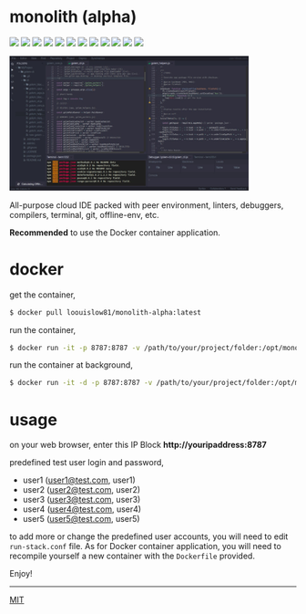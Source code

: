 # monolith (alpha)

<p align="left">
  <img src="https://badgen.net/github/release/loouislow81/monolith-alpha">
  <img src="https://badgen.net/github/releases/loouislow81/monolith-alpha">
  <img src="https://badgen.net/github/assets-dl/loouislow81/monolith-alpha">
  <img src="https://badgen.net/github/branches/loouislow81/monolith-alpha">
  <img src="https://badgen.net/github/forks/loouislow81/monolith-alpha">
  <img src="https://badgen.net/github/stars/loouislow81/monolith-alpha">
  <img src="https://badgen.net/github/watchers/loouislow81/monolith-alpha">
  <img src="https://badgen.net/github/tag/loouislow81/monolith-alpha">
  <img src="https://badgen.net/github/commits/loouislow81/monolith-alpha">
  <img src="https://badgen.net/github/last-commit/loouislow81/monolith-alpha">
  <img src="https://badgen.net/github/contributors/loouislow81/monolith-alpha">
  <img src="https://badgen.net/github/license/loouislow81/monolith-alpha">
</p>

<p align="left">
  <img src="Screenshot_1.jpeg" width="420">
</p>

All-purpose cloud IDE packed with peer environment, linters, debuggers, compilers, terminal, git, offline-env, etc.

**Recommended** to use the Docker container application.

# docker

get the container,

```bash
$ docker pull loouislow81/monolith-alpha:latest
```

run the container,

```bash
$ docker run -it -p 8787:8787 -v /path/to/your/project/folder:/opt/monolith/workspace loouislow81/monolith-alpha:latest
```

run the container at background,

```bash
$ docker run -it -d -p 8787:8787 -v /path/to/your/project/folder:/opt/monolith/workspace loouislow81/monolith-alpha:latest
```

# usage

on your web browser, enter this IP Block **http://youripaddress:8787**

predefined test user login and password,

- user1 (user1@test.com, user1)
- user2 (user2@test.com, user2)
- user3 (user3@test.com, user3)
- user4 (user4@test.com, user4)
- user5 (user5@test.com, user5)

to add more or change the predefined user accounts, you will need to edit `run-stack.conf` file. As for Docker container application, you will need to recompile yourself a new container with the `Dockerfile` provided.

Enjoy!

---

[MIT](https://github.com/loouislow81/monolith-alpha/blob/master/LICENSE)
